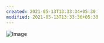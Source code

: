```yaml
---
created: 2021-05-13T13:33:34+05:30
modified: 2021-05-13T13:33:36+05:30
---
```


![Image](./media/IMG_1620893014476.jpg)
